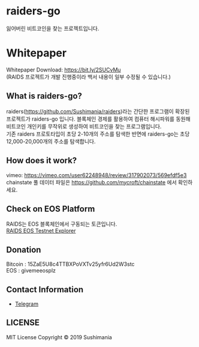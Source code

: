# raiders-go
잃어버린 비트코인을 찾는 프로젝트입니다.

# Whitepaper
Whitepaper Download: https://bit.ly/2SUCvMu<br>
(RAIDS 프로젝트가 개발 진행중이라 백서 내용이 일부 수정될 수 있습니다.)

## What is raiders-go? 
raiders(https://github.com/Sushimania/raiders)라는 간단한 프로그램이 확장된 프로젝트가 raiders-go 입니다. 블록체인 경제를 활용하여 컴퓨터 해시파워를 동원해 비트코인 개인키를 무작위로 생성하여 비트코인을 찾는 프로그램입니다.<br>
기존 raiders 프로토타입이 초당 2-10개의 주소를 탐색한 반면에 raiders-go는 초당 12,000-20,000개의 주소를 탐색합니다.

## How does it work?
vimeo: https://vimeo.com/user62248948/review/317902073/569efdf5e3<br>
chainstate 풀 데이터 파일은 https://github.com/mycroft/chainstate 에서 확인하세요.

## Check on EOS Platform
RAIDS는 EOS 블록체인에서 구동되는 토큰입니다.<br>
[RAIDS EOS Testnet Explorer](https://kylin.eosx.io/account/eosraidscoin?sub=actions)

## Donation
Bitcoin : 15ZaE5U8c4TTBXPoVXTv25yfr6Ud2W3stc<br>
EOS : givemeeosplz

## Contact Information
* [Telegram](https://t.me/RaidsPlatform)

## LICENSE
MIT License Copyright © 2019 Sushimania